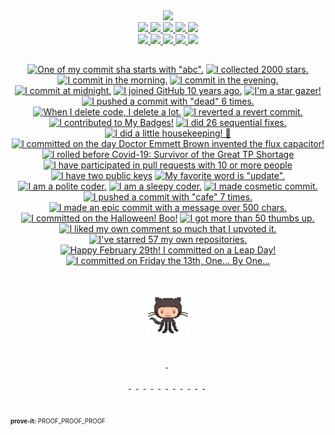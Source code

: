 <div align="center">
  <a href="https://www.qoo.monster">
    <picture>
      <source media="(prefers-color-scheme: dark)" 
        srcset="https://capsule-render.vercel.app/api?type=waving&color=gradient&customColorList=6&height=120&section=header&text=qo̱ọmŏ̎n&fontSize=32&animation=fadeIn&fontAlignY=30&desc=%F0%9F%8C%B3%20Go%20for%20it.&descSize=12&descAlignY=46&descAlign=54.5&fontColor=fefefe">
       <img src="https://capsule-render.vercel.app/api?type=waving&color=gradient&customColorList=6&height=120&section=header&text=qo̱ọmŏ̎n&fontSize=32&animation=fadeIn&fontAlignY=30&desc=%F0%9F%8C%B3%20Go%20for%20it.&descSize=12&descAlignY=46&descAlign=54.5&fontColor=1d1d1d">
    </picture>
  </a>
</div>

<div align="center">  
  
  <!--- show all trophies: https://github-profile-trophy.vercel.app/?username=qoomon&column=-1 --->
  <a href="https://github.com/ryo-ma/github-profile-trophy#readme">
    <picture>
      <source media="(prefers-color-scheme: dark)" 
      srcset="https://github-profile-trophy.vercel.app/?username=qoomon&row=1&column=1&no-frame=true&no-bg=true&title=LongTimeUser&theme=darkhub">
      <img src="https://github-profile-trophy.vercel.app/?username=qoomon&row=1&column=1&no-frame=true&no-bg=true&title=LongTimeUser">
    </picture>
  </a>
  <a href="https://github.com/ryo-ma/github-profile-trophy#readme">
    <picture>
      <source media="(prefers-color-scheme: dark)" 
        srcset="https://github-profile-trophy.vercel.app/?username=qoomon&row=1&column=1&no-frame=true&no-bg=true&title=Experience&theme=darkhub">
      <img src="https://github-profile-trophy.vercel.app/?username=qoomon&row=1&column=1&no-frame=true&no-bg=true&title=Experience">
    </picture>
  </a>
  <a href="https://github.com/ryo-ma/github-profile-trophy#readme">
    <picture>
      <source media="(prefers-color-scheme: dark)" 
        srcset="https://github-profile-trophy.vercel.app/?username=qoomon&row=1&column=1&no-frame=true&no-bg=true&title=Stars&theme=darkhub">
      <img src="https://github-profile-trophy.vercel.app/?username=qoomon&row=1&column=1&no-frame=true&no-bg=true&title=Stars">
    </picture>
  </a>
  <a href="https://github.com/ryo-ma/github-profile-trophy#readme">
    <picture>
      <source media="(prefers-color-scheme: dark)" 
        srcset="https://github-profile-trophy.vercel.app/?username=qoomon&row=1&column=1&no-frame=true&no-bg=true&title=Repositories&theme=darkhub">
      <img src="https://github-profile-trophy.vercel.app/?username=qoomon&row=1&column=1&no-frame=true&no-bg=true&title=Repositories">
    </picture>
  </a>
  <a href="https://github.com/ryo-ma/github-profile-trophy#readme">
    <picture>
      <source media="(prefers-color-scheme: dark)" 
        srcset="https://github-profile-trophy.vercel.app/?username=qoomon&row=1&column=1&no-frame=true&no-bg=true&title=MultiLanguage&theme=darkhub">
      <img src="https://github-profile-trophy.vercel.app/?username=qoomon&row=1&column=1&no-frame=true&no-bg=true&title=MultiLanguage">
    </picture>
  </a>
  <br>
  
  <a href="https://github.com/ryo-ma/github-profile-trophy#readme">
    <picture>
      <source media="(prefers-color-scheme: dark)" 
        srcset="https://github-profile-trophy.vercel.app/?username=qoomon&row=1&column=1&no-frame=true&no-bg=true&title=Commits&theme=darkhub">
      <img src="https://github-profile-trophy.vercel.app/?username=qoomon&row=1&column=1&no-frame=true&no-bg=true&title=Commits">
    </picture>
  </a>
  <a href="https://github.com/ryo-ma/github-profile-trophy#readme">
    <picture>
      <source media="(prefers-color-scheme: dark)" 
        srcset="https://github-profile-trophy.vercel.app/?username=qoomon&row=1&column=1&no-frame=true&no-bg=true&title=PullRequest&theme=darkhub">
      <img src="https://github-profile-trophy.vercel.app/?username=qoomon&row=1&column=1&no-frame=true&no-bg=true&title=PullRequest">
    </picture>
  </a>
  <a href="https://github.com/ryo-ma/github-profile-trophy#readme">
    <picture>
      <source media="(prefers-color-scheme: dark)" 
        srcset="https://github-profile-trophy.vercel.app/?username=qoomon&row=1&column=1&no-frame=true&no-bg=true&title=Issues&theme=darkhub">
      <img src="https://github-profile-trophy.vercel.app/?username=qoomon&row=1&column=1&no-frame=true&no-bg=true&title=Issues">
    </picture>
  </a>
  <a href="https://github.com/ryo-ma/github-profile-trophy#readme">
    <picture>
      <source media="(prefers-color-scheme: dark)" 
        srcset="https://github-profile-trophy.vercel.app/?username=qoomon&row=1&column=1&no-frame=true&no-bg=true&title=Followers&theme=darkhub">
      <img src="https://github-profile-trophy.vercel.app/?username=qoomon&row=1&column=1&no-frame=true&no-bg=true&title=Followers">
    </picture>
  </a>
  <a href="https://github.com/ryo-ma/github-profile-trophy#readme">
    <picture>
      <source media="(prefers-color-scheme: dark)" 
        srcset="https://github-profile-trophy.vercel.app/?username=qoomon&row=1&column=1&no-frame=true&no-bg=true&title=Reviews&theme=darkhub">
      <img src="https://github-profile-trophy.vercel.app/?username=qoomon&row=1&column=1&no-frame=true&no-bg=true&title=Reviews">
    </picture>
  </a>
</div>

## 

<div align="center">
<!-- my-badges start -->
<a href="my-badges/abc-commit.md"><img src="https://my-badges.github.io/my-badges/abc-commit.png" alt="One of my commit sha starts with &quot;abc&quot;." title="One of my commit sha starts with &quot;abc&quot;." width="64"></a>
<a href="my-badges/stars-2000.md"><img src="https://my-badges.github.io/my-badges/stars-2000.png" alt="I collected 2000 stars." title="I collected 2000 stars." width="64"></a>
<a href="my-badges/morning-commits.md"><img src="https://my-badges.github.io/my-badges/morning-commits.png" alt="I commit in the morning." title="I commit in the morning." width="64"></a>
<a href="my-badges/evening-commits.md"><img src="https://my-badges.github.io/my-badges/evening-commits.png" alt="I commit in the evening." title="I commit in the evening." width="64"></a>
<a href="my-badges/midnight-commits.md"><img src="https://my-badges.github.io/my-badges/midnight-commits.png" alt="I commit at midnight." title="I commit at midnight." width="64"></a>
<a href="my-badges/github-anniversary-10.md"><img src="https://my-badges.github.io/my-badges/github-anniversary-10.png" alt="I joined GitHub 10 years ago." title="I joined GitHub 10 years ago." width="64"></a>
<a href="my-badges/star-gazer.md"><img src="https://my-badges.github.io/my-badges/star-gazer.png" alt="I&apos;m a star gazer!" title="I&apos;m a star gazer!" width="64"></a>
<a href="my-badges/dead-commit.md"><img src="https://my-badges.github.io/my-badges/dead-commit.png" alt="I pushed a commit with &quot;dead&quot; 6 times." title="I pushed a commit with &quot;dead&quot; 6 times." width="64"></a>
<a href="my-badges/mass-delete-commit-10k.md"><img src="https://my-badges.github.io/my-badges/mass-delete-commit-10k.png" alt="When I delete code, I delete a lot." title="When I delete code, I delete a lot." width="64"></a>
<a href="my-badges/revert-revert-commit.md"><img src="https://my-badges.github.io/my-badges/revert-revert-commit.png" alt="I reverted a revert commit." title="I reverted a revert commit." width="64"></a>
<a href="my-badges/my-badges-contributor.md"><img src="https://my-badges.github.io/my-badges/my-badges-contributor.png" alt="I contributed to My Badges!" title="I contributed to My Badges!" width="64"></a>
<a href="my-badges/fix-6+.md"><img src="https://my-badges.github.io/my-badges/fix-6+.png" alt="I did 26 sequential fixes." title="I did 26 sequential fixes." width="64"></a>
<a href="my-badges/chore-commit.md"><img src="https://my-badges.github.io/my-badges/chore-commit.png" alt="I did a little housekeeping! 🧹" title="I did a little housekeeping! 🧹" width="64"></a>
<a href="my-badges/delorean.md"><img src="https://my-badges.github.io/my-badges/delorean.png" alt="I committed on the day Doctor Emmett Brown invented the flux capacitor!" title="I committed on the day Doctor Emmett Brown invented the flux capacitor!" width="64"></a>
<a href="my-badges/covid-19.md"><img src="https://my-badges.github.io/my-badges/covid-19.png" alt="I rolled before Covid-19: Survivor of the Great TP Shortage" title="I rolled before Covid-19: Survivor of the Great TP Shortage" width="64"></a>
<a href="my-badges/pr-collaboration-10.md"><img src="https://my-badges.github.io/my-badges/pr-collaboration-10.png" alt="I have participated in pull requests with 10 or more people" title="I have participated in pull requests with 10 or more people" width="64"></a>
<a href="my-badges/public-keys-2.md"><img src="https://my-badges.github.io/my-badges/public-keys-2.png" alt="I have two public keys" title="I have two public keys" width="64"></a>
<a href="my-badges/favorite-word.md"><img src="https://my-badges.github.io/my-badges/favorite-word.png" alt="My favorite word is &quot;update&quot;." title="My favorite word is &quot;update&quot;." width="64"></a>
<a href="my-badges/polite-coder.md"><img src="https://my-badges.github.io/my-badges/polite-coder.png" alt="I am a polite coder." title="I am a polite coder." width="64"></a>
<a href="my-badges/sleepy-coder.md"><img src="https://my-badges.github.io/my-badges/sleepy-coder.png" alt="I am a sleepy coder." title="I am a sleepy coder." width="64"></a>
<a href="my-badges/cosmetic-commit.md"><img src="https://my-badges.github.io/my-badges/cosmetic-commit.png" alt="I made cosmetic commit." title="I made cosmetic commit." width="64"></a>
<a href="my-badges/cafe-commit.md"><img src="https://my-badges.github.io/my-badges/cafe-commit.png" alt="I pushed a commit with &quot;cafe&quot; 7 times." title="I pushed a commit with &quot;cafe&quot; 7 times." width="64"></a>
<a href="my-badges/epic-commit.md"><img src="https://my-badges.github.io/my-badges/epic-commit.png" alt="I made an epic commit with a message over 500 chars." title="I made an epic commit with a message over 500 chars." width="64"></a>
<a href="my-badges/spooky-commit.md"><img src="https://my-badges.github.io/my-badges/spooky-commit.png" alt="I committed on the Halloween! Boo!" title="I committed on the Halloween! Boo!" width="64"></a>
<a href="my-badges/thumbs-up-50.md"><img src="https://my-badges.github.io/my-badges/thumbs-up-50.png" alt="I got more than 50 thumbs up." title="I got more than 50 thumbs up." width="64"></a>
<a href="my-badges/self-upvote.md"><img src="https://my-badges.github.io/my-badges/self-upvote.png" alt="I liked my own comment so much that I upvoted it." title="I liked my own comment so much that I upvoted it." width="64"></a>
<a href="my-badges/self-star.md"><img src="https://my-badges.github.io/my-badges/self-star.png" alt="I&apos;ve starred 57 my own repositories." title="I&apos;ve starred 57 my own repositories." width="64"></a>
<a href="my-badges/leap-day.md"><img src="https://my-badges.github.io/my-badges/leap-day.png" alt="Happy February 29th! I committed on a Leap Day!" title="Happy February 29th! I committed on a Leap Day!" width="64"></a>
<a href="my-badges/friday-13.md"><img src="https://my-badges.github.io/my-badges/friday-13.png" alt="I committed on Friday the 13th, One… By One…" title="I committed on Friday the 13th, One… By One…" width="64"></a>
<!-- my-badges end -->

</div>

##
<br>

<div align="center">  
  <a href="https://github.com/qoomon">
    <img height="64" src="octocat.gif">
  </a>
  <br>
  <a href="https://github.com/qoomon/starlines">
    <img alt="" src="https://starlines.qoo.monster/assets/qoomon">
  </a>
  <br><br>
  <a href="https://gist.github.com/qoomon/5dfcdf8eec66a051ecd85625518cfd13">
   <picture>
    <source media="(prefers-color-scheme: dark)"
      srcset="https://github-readme-stats.vercel.app/api/gist?id=5dfcdf8eec66a051ecd85625518cfd13&title_color=4493f8&icon_color=8d96a0&text_color=8d96a0&bg_color=0c1117&border_color=30363e">
    <img alt="" align="top" src="https://github-readme-stats.vercel.app/api/gist?id=5dfcdf8eec66a051ecd85625518cfd13&theme=default_repocard">
  </picture>
  </a>&nbsp;
  <br><br>
  <a href="https://github.com/qoomon/git-conventional-commits">
  <picture>
    <source media="(prefers-color-scheme: dark)"
      srcset="https://github-readme-stats.vercel.app/api/pin/?username=qoomon&repo=git-conventional-commits&title_color=4493f8&icon_color=8d96a0&text_color=8d96a0&bg_color=0c1117&border_color=30363e&description_lines_count=2">
    <img alt="" src="https://github-readme-stats.vercel.app/api/pin/?username=qoomon&repo=git-conventional-commits&theme=default_repocard&description_lines_count=2">
  </picture>
  </a>&nbsp;
  <a href="https://github.com/qoomon/actions--access-token">
  <picture>
    <source media="(prefers-color-scheme: dark)"
      srcset="https://github-readme-stats.vercel.app/api/pin/?username=qoomon&repo=actions--access-token&title_color=4493f8&icon_color=8d96a0&text_color=8d96a0&bg_color=0c1117&border_color=30363e&description_lines_count=2">
    <img alt="" src="https://github-readme-stats.vercel.app/api/pin/?username=qoomon&repo=actions--access-token&theme=default_repocard&description_lines_count=2">
  </picture>
  </a>&nbsp;
  <a href="https://github.com/qoomon/gradle-git-versioning-plugin">
  <picture>
    <source media="(prefers-color-scheme: dark)"
      srcset="https://github-readme-stats.vercel.app/api/pin/?username=qoomon&repo=gradle-git-versioning-plugin&title_color=4493f8&icon_color=8d96a0&text_color=8d96a0&bg_color=0c1117&border_color=30363e&description_lines_count=2">
    <img alt="" src="https://github-readme-stats.vercel.app/api/pin/?username=qoomon&repo=gradle-git-versioning-plugin&theme=default_repocard&description_lines_count=2">
  </picture>
  </a>&nbsp;
  <a href="https://github.com/qoomon/docker-host">
  <picture>
    <source media="(prefers-color-scheme: dark)"
      srcset="https://github-readme-stats.vercel.app/api/pin/?username=qoomon&repo=docker-host&title_color=4493f8&icon_color=8d96a0&text_color=8d96a0&bg_color=0c1117&border_color=30363e&description_lines_count=2">
    <img alt="" src="https://github-readme-stats.vercel.app/api/pin/?username=qoomon&repo=docker-host&theme=default_repocard&description_lines_count=2">
  </picture>
  </a>&nbsp;
  <a href="https://github.com/qoomon/aws-s3-bucket-browser">
  <picture>
    <source media="(prefers-color-scheme: dark)"
      srcset="https://github-readme-stats.vercel.app/api/pin/?username=qoomon&repo=aws-s3-bucket-browser&title_color=4493f8&icon_color=8d96a0&text_color=8d96a0&bg_color=0c1117&border_color=30363e&description_lines_count=2">
    <img alt="" src="https://github-readme-stats.vercel.app/api/pin/?username=qoomon&repo=aws-s3-bucket-browser&theme=default_repocard&description_lines_count=2">
  </picture>
  </a>&nbsp;
  <a href="https://github.com/qoomon/otp-authenticator-webapp">
  <picture>
    <source media="(prefers-color-scheme: dark)"
      srcset="https://github-readme-stats.vercel.app/api/pin/?username=qoomon&repo=otp-authenticator-webapp&title_color=4493f8&icon_color=8d96a0&text_color=8d96a0&bg_color=0c1117&border_color=30363e&description_lines_count=2">
    <img alt="" src="https://github-readme-stats.vercel.app/api/pin/?username=qoomon&repo=otp-authenticator-webapp&theme=default_repocard&description_lines_count=2">
  </picture>
  </a>&nbsp;
  <a href="https://github.com/qoomon/yolo-secret">
  <picture>
    <source media="(prefers-color-scheme: dark)"
      srcset="https://github-readme-stats.vercel.app/api/pin/?username=qoomon&repo=yolo-secret&title_color=4493f8&icon_color=8d96a0&text_color=8d96a0&bg_color=0c1117&border_color=30363e&description_lines_count=2">
    <img alt="" src="https://github-readme-stats.vercel.app/api/pin/?username=qoomon&repo=yolo-secret&theme=default_repocard&description_lines_count=2">
  </picture>
  </a>&nbsp;
  <a href="https://github.com/qoomon/time-timer-webapp">
  <picture>
    <source media="(prefers-color-scheme: dark)"
      srcset="https://github-readme-stats.vercel.app/api/pin/?username=qoomon&repo=time-timer-webapp&title_color=4493f8&icon_color=8d96a0&text_color=8d96a0&bg_color=0c1117&border_color=30363e&description_lines_count=2">
    <img alt="" src="https://github-readme-stats.vercel.app/api/pin/?username=qoomon&repo=time-timer-webapp&theme=default_repocard&description_lines_count=2">
  </picture>
  </a>&nbsp;
  <a href="https://github.com/qoomon/meeting-cash-creep">
  <picture>
    <source media="(prefers-color-scheme: dark)"
      srcset="https://github-readme-stats.vercel.app/api/pin/?username=qoomon&repo=meeting-cash-creep&title_color=4493f8&icon_color=8d96a0&text_color=8d96a0&bg_color=0c1117&border_color=30363e&description_lines_count=2">
    <img alt="" src="https://github-readme-stats.vercel.app/api/pin/?username=qoomon&repo=meeting-cash-creep&theme=default_repocard&description_lines_count=2">
  </picture>
  </a>&nbsp;
   <a href="https://github.com/qoomon/Jira-Issue-Card-Printer">
  <picture>
    <source media="(prefers-color-scheme: dark)"
      srcset="https://github-readme-stats.vercel.app/api/pin/?username=qoomon&repo=Jira-Issue-Card-Printer&title_color=4493f8&icon_color=8d96a0&text_color=8d96a0&bg_color=0c1117&border_color=30363e&description_lines_count=2">
    <img alt="" src="https://github-readme-stats.vercel.app/api/pin/?username=qoomon&repo=Jira-Issue-Card-Printer&theme=default_repocard&description_lines_count=2">
  </picture>
  </a>&nbsp;
  <a href="https://github.com/qoomon/banking-swift-messages-java">
  <picture>
    <source media="(prefers-color-scheme: dark)"
      srcset="https://github-readme-stats.vercel.app/api/pin/?username=qoomon&repo=banking-swift-messages-java&title_color=4493f8&icon_color=8d96a0&text_color=8d96a0&bg_color=0c1117&border_color=30363e&description_lines_count=2">
    <img alt="" src="https://github-readme-stats.vercel.app/api/pin/?username=qoomon&repo=banking-swift-messages-java&theme=default_repocard&description_lines_count=2">
  </picture>
  </a>&nbsp;
</div>

#
<sup><sub> **prove-it:** PROOF_PROOF_PROOF </sub></sup>
